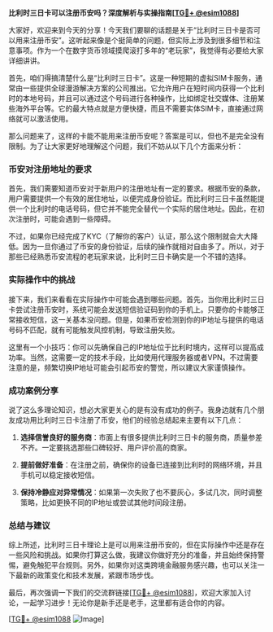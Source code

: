 **比利时三日卡可以注册币安吗？深度解析与实操指南[[TG💪+ @esim1088](https://t.me/s/esim1088)]**

大家好，欢迎来到今天的分享！今天我们要聊的话题是关于“比利时三日卡是否可以用来注册币安”。这听起来像是个挺简单的问题，但实际上涉及到很多细节和注意事项。作为一个在数字货币领域摸爬滚打多年的“老玩家”，我觉得有必要给大家详细讲讲。

首先，咱们得搞清楚什么是“比利时三日卡”。这是一种短期的虚拟SIM卡服务，通常由一些提供全球漫游解决方案的公司推出。它允许用户在短时间内获得一个比利时的本地号码，并且可以通过这个号码进行各种操作，比如绑定社交媒体、注册某些海外平台等。它的最大特点就是方便快捷，而且不需要实体SIM卡，直接通过网络就可以激活使用。

那么问题来了，这样的卡能不能用来注册币安呢？答案是可以，但也不是完全没有限制。为了让大家更好地理解这个问题，我们不妨从以下几个方面来分析：

### 币安对注册地址的要求

首先，我们需要知道币安对于新用户的注册地址有一定的要求。根据币安的条款，用户需要提供一个有效的居住地址，以便完成身份验证。而比利时三日卡虽然能提供一个比利时的电话号码，但它并不能完全替代一个实际的居住地址。因此，在初次注册时，可能会遇到一些障碍。

不过，如果你已经完成了KYC（了解你的客户）认证，那么这个限制就会大大降低。因为一旦你通过了币安的身份验证，后续的操作就相对自由多了。所以，对于那些已经熟悉币安流程的老玩家来说，比利时三日卡确实是一个不错的选择。

### 实际操作中的挑战

接下来，我们来看看在实际操作中可能会遇到哪些问题。首先，当你用比利时三日卡尝试注册币安时，系统可能会发送短信验证码到你的手机上。只要你的卡能够正常接收短信，这一关基本没问题。但是，如果币安检测到你的IP地址与提供的电话号码不匹配，就有可能触发风控机制，导致注册失败。

这里有一个小技巧：你可以先确保自己的IP地址位于比利时境内，这样可以提高成功率。当然，这需要一定的技术手段，比如使用代理服务器或者VPN。不过需要注意的是，频繁切换IP地址可能会引起币安的警觉，所以建议大家谨慎操作。

### 成功案例分享

说了这么多理论知识，想必大家更关心的是有没有成功的例子。我身边就有几个朋友成功用比利时三日卡注册了币安，他们的经验总结起来主要有以下几点：

1. **选择信誉良好的服务商**：市面上有很多提供比利时三日卡的服务商，质量参差不齐。一定要挑选那些口碑较好、用户评价高的商家。
   
2. **提前做好准备**：在注册之前，确保你的设备已连接到比利时的网络环境，并且手机可以稳定接收短信。

3. **保持冷静应对异常情况**：如果第一次失败了也不要灰心，多试几次，同时调整策略，比如更换不同的IP地址或尝试其他时间段注册。

### 总结与建议

综上所述，比利时三日卡理论上是可以用来注册币安的，但在实际操作中还是存在一些风险和挑战。如果你打算这么做，我建议你做好充分的准备，并且始终保持警惕，避免触犯平台规则。另外，如果你对这类跨境金融服务感兴趣，也可以关注一下最新的政策变化和技术发展，紧跟市场步伐。

最后，再次强调一下我们的交流群链接[[TG💪+ @esim1088](https://t.me/s/esim1088)]，欢迎大家加入讨论，一起学习进步！无论你是新手还是老手，这里都有适合你的内容。

[[TG💪+ @esim1088](https://t.me/s/esim1088) ![Image](https://i.postimg.cc/4NQfJmqS/Snipaste-2025-05-13-00-14-12.png)]